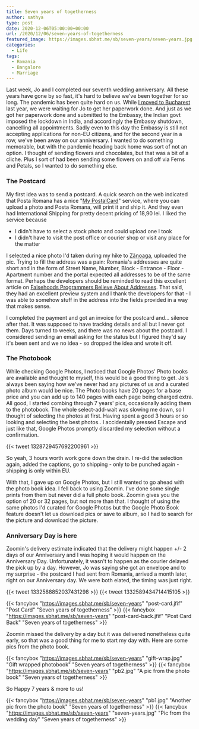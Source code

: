```yaml
---
title: Seven years of togetherness
author: sathya
type: post
date: 2020-12-06T05:00:00+00:00
url: /2020/12/06/seven-years-of-togetherness
featured_image: https://images.sbhat.me/sb/seven-years/seven-years.jpg
categories:
  - Life
tags:
  - Romania
  - Bangalore
  - Marriage
---
```


Last week, Jo and I completed our seventh wedding anniversary. All these years have gone by so fast, it's hard to believe we've been together for so long. The pandemic has been quite hard on us. While [I moved to Bucharest](https://sathyabh.at/2020/05/17/life-in-bucharest) last year, we were waiting for Jo to get her paperwork done. And just as we got her paperwork done and submitted to the Embassy, the Indian govt imposed the lockdown in India, and accordingly the Embassy shutdown, cancelling all appointments. Sadly even to this day the Embassy is still not accepting applications for non-EU citizens, and for the second year in a row, we've been away on our anniversary. I wanted to do something memorable, but with the pandemic heading back home was sort of not an option. I thought of sending flowers and chocolates, but that was a bit of a cliche. Plus I sort of had been sending some flowers on and off via Ferns and Petals, so I wanted to do something else.

### The Postcard

My first idea was to send a postcard. A quick search on the web indicated that Posta Romana has a nice "[My PostalCard](https://www.posta-romana.ro/mypostalcard.html)" service, where you can upload a photo and Posta Romana, will print it and ship it. And they even had International Shipping for pretty decent pricing of 18,90 lei. I liked the service because 

- I didn't have to select a stock photo and could upload one I took
- I didn't have to visit the post office or courier shop or visit any place for the matter

I selected a nice photo I'd taken during my hike to [Zănoaga](https://goo.gl/maps/6V9rjsTKeFBHVn759), uploaded the pic. Trying to fill the address was a pain: Romania's addresses are quite short and in the form of Street Name, Number, Block - Entrance - Floor - Apartment number and the portal expected all addresses to be of the same format. Perhaps the developers should be reminded to read this excellent article on [Falsehoods Programmers Believe About Addresses](https://www.mjt.me.uk/posts/falsehoods-programmers-believe-about-addresses/). That said,  they had an excellent preview system and I thank the developers for that - I was able to somehow stuff in the address into the fields provided in a way that makes sense.

I completed the payment and got an invoice for the postcard and... silence after that. It was supposed to have tracking details and all but I never got them. Days turned to weeks, and there was no news about the postcard. I considered sending an email asking for the status but I figured they'd say it's been sent and we no idea - so dropped the idea and wrote it off.

### The Photobook

While checking Google Photos, I noticed that Google Photos' Photo books are available and thought to myself, this would be a good thing to get. Jo's always been saying how we've never had any pictures of us and a curated photo album would be nice. The Photo books have 20 pages for a base price and you can add up to 140 pages with each page being charged extra. All good, I started combing through 7 years' pics, occasionally adding them to the photobook. The whole select-add-wait was slowing me down, so I thought of selecting the photos at first. Having spent a good 3 hours or so looking and selecting the best photos.. I accidentally pressed Escape and just like that, Google Photos promptly discarded my selection without a confirmation. 

{{< tweet 1328729457692200961 >}}

So yeah, 3 hours worth work gone down the drain. I re-did the selection again, added the captions, go to shipping - only to be punched again - shipping is only within EU.

With that, I gave up on Google Photos, but I still wanted to go ahead with the photo book idea. I fell back to using Zoomin. I've done some single prints from them but never did a full photo book. Zoomin gives you the option of 20 or 32 pages, but not more than that. I thought of using the same photos I'd curated for Google Photos but the Google Photo Book feature doesn't let us download pics or save to album, so I had to search for the picture and download the picture. 

### Anniversary Day is here

Zoomin's delivery estimate indicated that the delivery might happen +/- 2 days of our Anniversary and I was hoping it would happen on the Anniversary Day. Unfortunately, it wasn't to happen as the courier delayed the pick up by a day. However, Jo was saying she got an envelope and to my surprise - the postcard I had sent from Romania, arrived a month later, right on our Anniversary day. We were both elated, the timing was just right.

{{< tweet 1332588852037431298 >}}
{{< tweet 1332589434714415105 >}}

{{< fancybox "https://images.sbhat.me/sb/seven-years" "post-card.jfif" "Post Card" "Seven years of togetherness" >}}
{{< fancybox "https://images.sbhat.me/sb/seven-years" "post-card-back.jfif" "Post Card Back" "Seven years of togetherness" >}}

Zoomin missed the delivery by a day but it was delivered nonetheless quite early, so that was a good thing for me to start my day with. Here are some pics from the photo book. 

{{< fancybox "https://images.sbhat.me/sb/seven-years" "gift-wrap.jpg" "Gift wrapped photobook" "Seven years of togetherness" >}}
{{< fancybox "https://images.sbhat.me/sb/seven-years" "pb2.jpg" "A pic from the photo book" "Seven years of togetherness" >}}


So Happy 7 years & more to us!

{{< fancybox "https://images.sbhat.me/sb/seven-years" "pb1.jpg" "Another pic from the photo book" "Seven years of togetherness" >}}
{{< fancybox "https://images.sbhat.me/sb/seven-years" "seven-years.jpg" "Pic from the wedding day" "Seven years of togetherness" >}}


